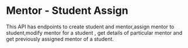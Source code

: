 # Mentor - Student Assign 
This API has endpoints to create student and mentor,assign mentor to student,modify mentor for a student , get details of particular mentor and get previously assigned mentor of a student.